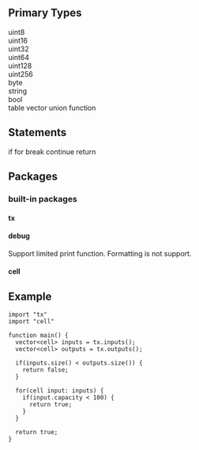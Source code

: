 ## Primary Types

uint8  
uint16  
uint32  
uint64  
uint128  
uint256  
byte  
string   
bool  
table
vector
union
function

## Statements

if
for
break
continue
return

## Packages

### built-in packages

#### tx

#### debug

Support limited print function. Formatting is not support.

#### cell

## Example

```
import "tx"
import "cell"

function main() {
  vector<cell> inputs = tx.inputs();
  vector<cell> outputs = tx.outputs();

  if(inputs.size() < outputs.size()) {
    return false;
  }

  for(cell input: inputs) {
    if(input.capacity < 100) {
      return true;
    }
  }

  return true;
}
```

